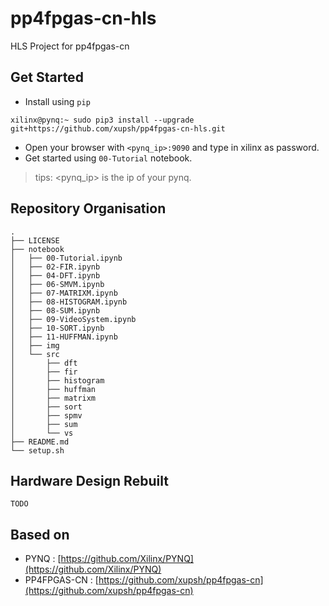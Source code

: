 # pp4fpgas-cn-hls
HLS Project for pp4fpgas-cn

## Get Started
- Install using `pip`

```console
xilinx@pynq:~ sudo pip3 install --upgrade git+https://github.com/xupsh/pp4fpgas-cn-hls.git
```

- Open your browser with `<pynq_ip>:9090` and type in xilinx as password.
- Get started using `00-Tutorial` notebook.

> tips: <pynq_ip> is the ip of your pynq.

## Repository Organisation
```
.
├── LICENSE
├── notebook
│   ├── 00-Tutorial.ipynb
│   ├── 02-FIR.ipynb
│   ├── 04-DFT.ipynb
│   ├── 06-SMVM.ipynb
│   ├── 07-MATRIXM.ipynb
│   ├── 08-HISTOGRAM.ipynb
│   ├── 08-SUM.ipynb
│   ├── 09-VideoSystem.ipynb
│   ├── 10-SORT.ipynb
│   ├── 11-HUFFMAN.ipynb
│   ├── img
│   └── src
│       ├── dft
│       ├── fir
│       ├── histogram
│       ├── huffman
│       ├── matrixm
│       ├── sort
│       ├── spmv
│       ├── sum
│       └── vs
├── README.md
└── setup.sh
```

## Hardware Design Rebuilt
`TODO`

## Based on
- PYNQ : [https://github.com/Xilinx/PYNQ](https://github.com/Xilinx/PYNQ)
- PP4FPGAS-CN : [https://github.com/xupsh/pp4fpgas-cn](https://github.com/xupsh/pp4fpgas-cn)
